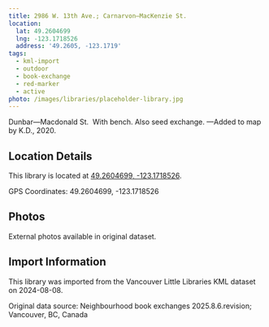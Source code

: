 ```yaml
---
title: 2986 W. 13th Ave.; Carnarvon—MacKenzie St.
location:
  lat: 49.2604699
  lng: -123.1718526
  address: '49.2605, -123.1719'
tags:
  - kml-import
  - outdoor
  - book-exchange
  - red-marker
  - active
photo: /images/libraries/placeholder-library.jpg
---
```

Dunbar—Macdonald St.  With bench.
Also seed exchange.
—Added to map by K.D., 2020.

## Location Details

This library is located at [49.2604699, -123.1718526](https://www.google.com/maps?q=49.2604699,-123.1718526).

GPS Coordinates: 49.2604699, -123.1718526

## Photos

External photos available in original dataset.

## Import Information

This library was imported from the Vancouver Little Libraries KML dataset on 2024-08-08.

Original data source: Neighbourhood book exchanges 2025.8.6.revision; Vancouver, BC, Canada
